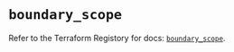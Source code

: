 # `boundary_scope`

Refer to the Terraform Registory for docs: [`boundary_scope`](https://registry.terraform.io/providers/hashicorp/boundary/1.1.4/docs/resources/scope).
